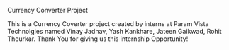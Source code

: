 Currency Converter Project

This is a Currency Coverter project created by interns at Param Vista Technolgies named Vinay Jadhav, Yash Kankhare, Jateen Gaikwad, Rohit Theurkar.
Thank You for giving us this internship Opportunity!
